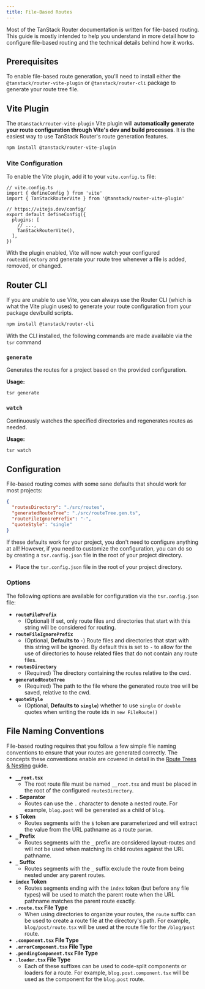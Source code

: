 ```yaml
---
title: File-Based Routes
---
```


Most of the TanStack Router documentation is written for file-based routing. This guide is mostly intended to help you understand in more detail how to configure file-based routing and the technical details behind how it works.

## Prerequisites

To enable file-based route generation, you'll need to install either the `@tanstack/router-vite-plugin` or `@tanstack/router-cli` package to generate your route tree file.

## Vite Plugin

The `@tanstack/router-vite-plugin` Vite plugin will **automatically generate your route configuration through Vite's dev and build processes**. It is the easiest way to use TanStack Router's route generation features.

```sh
npm install @tanstack/router-vite-plugin
```

### Vite Configuration

To enable the Vite plugin, add it to your `vite.config.ts` file:

```tsx
// vite.config.ts
import { defineConfig } from 'vite'
import { TanStackRouterVite } from '@tanstack/router-vite-plugin'

// https://vitejs.dev/config/
export default defineConfig({
  plugins: [
    // ...,
    TanStackRouterVite(),
  ],
})
```

With the plugin enabled, Vite will now watch your configured `routesDirectory` and generate your route tree whenever a file is added, removed, or changed.

## Router CLI

If you are unable to use Vite, you can always use the Router CLI (which is what the Vite plugin uses) to generate your route configuration from your package dev/build scripts.

```sh
npm install @tanstack/router-cli
```

With the CLI installed, the following commands are made available via the `tsr` command

### `generate`

Generates the routes for a project based on the provided configuration.

**Usage:**

```bash
tsr generate
```

### `watch`

Continuously watches the specified directories and regenerates routes as needed.

**Usage:**

```bash
tsr watch
```

## Configuration

File-based routing comes with some sane defaults that should work for most projects:

```json
{
  "routesDirectory": "./src/routes",
  "generatedRouteTree": "./src/routeTree.gen.ts",
  "routeFileIgnorePrefix": "-",
  "quoteStyle": "single"
}
```

If these defaults work for your project, you don't need to configure anything at all! However, if you need to customize the configuration, you can do so by creating a `tsr.config.json` file in the root of your project directory.

- Place the `tsr.config.json` file in the root of your project directory.

### Options

The following options are available for configuration via the `tsr.config.json` file:

- **`routeFilePrefix`**
  - (Optional) If set, only route files and directories that start with this string will be considered for routing.
- **`routeFileIgnorePrefix`**
  - (Optional, **Defaults to `-`**) Route files and directories that start with this string will be ignored. By default this is set to `-` to allow for the use of directories to house related files that do not contain any route files.
- **`routesDirectory`**
  - (Required) The directory containing the routes relative to the cwd.
- **`generatedRouteTree`**
  - (Required) The path to the file where the generated route tree will be saved, relative to the cwd.
- **`quoteStyle`**
  - (Optional, **Defaults to `single`**) whether to use `single` or `double` quotes when writing the route ids in `new FileRoute()`

## File Naming Conventions

File-based routing requires that you follow a few simple file naming conventions to ensure that your routes are generated correctly. The concepts these conventions enable are covered in detail in the [Route Trees & Nesting](./guide/route-trees.md) guide.

- **`__root.tsx`**
  - The root route file must be named `__root.tsx` and must be placed in the root of the configured `routesDirectory`.
- **`.` Separator**
  - Routes can use the `.` character to denote a nested route. For example, `blog.post` will be generated as a child of `blog`.
- **`$` Token**
  - Routes segments with the `$` token are parameterized and will extract the value from the URL pathname as a route `param`.
- **`_` Prefix**
  - Routes segments with the `_` prefix are considered layout-routes and will not be used when matching its child routes against the URL pathname.
- **`_` Suffix**
  - Routes segments with the `_` suffix exclude the route from being nested under any parent routes.
- **`index` Token**
  - Routes segments ending with the `index` token (but before any file types) will be used to match the parent route when the URL pathname matches the parent route exactly.
- **`.route.tsx` File Type**
  - When using directories to organize your routes, the `route` suffix can be used to create a route file at the directory's path. For example, `blog/post/route.tsx` will be used at the route file for the `/blog/post` route.
- **`.component.tsx` File Type**
- **`.errorComponent.tsx` File Type**
- **`.pendingComponent.tsx` File Type**
- **`.loader.tsx` File Type**
  - Each of these suffixes can be used to code-split components or loaders for a route. For example, `blog.post.component.tsx` will be used as the component for the `blog.post` route.

